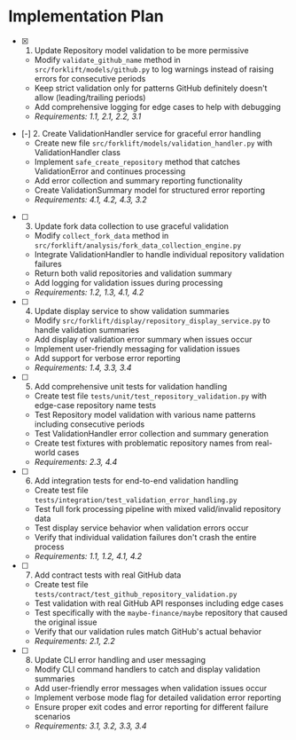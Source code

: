 # Implementation Plan

- [x] 1. Update Repository model validation to be more permissive
  - Modify `validate_github_name` method in `src/forklift/models/github.py` to log warnings instead of raising errors for consecutive periods
  - Keep strict validation only for patterns GitHub definitely doesn't allow (leading/trailing periods)
  - Add comprehensive logging for edge cases to help with debugging
  - _Requirements: 1.1, 2.1, 2.2, 3.1_

- [-] 2. Create ValidationHandler service for graceful error handling
  - Create new file `src/forklift/models/validation_handler.py` with ValidationHandler class
  - Implement `safe_create_repository` method that catches ValidationError and continues processing
  - Add error collection and summary reporting functionality
  - Create ValidationSummary model for structured error reporting
  - _Requirements: 4.1, 4.2, 4.3, 3.2_

- [ ] 3. Update fork data collection to use graceful validation
  - Modify `collect_fork_data` method in `src/forklift/analysis/fork_data_collection_engine.py`
  - Integrate ValidationHandler to handle individual repository validation failures
  - Return both valid repositories and validation summary
  - Add logging for validation issues during processing
  - _Requirements: 1.2, 1.3, 4.1, 4.2_

- [ ] 4. Update display service to show validation summaries
  - Modify `src/forklift/display/repository_display_service.py` to handle validation summaries
  - Add display of validation error summary when issues occur
  - Implement user-friendly messaging for validation issues
  - Add support for verbose error reporting
  - _Requirements: 1.4, 3.3, 3.4_

- [ ] 5. Add comprehensive unit tests for validation handling
  - Create test file `tests/unit/test_repository_validation.py` with edge-case repository name tests
  - Test Repository model validation with various name patterns including consecutive periods
  - Test ValidationHandler error collection and summary generation
  - Create test fixtures with problematic repository names from real-world cases
  - _Requirements: 2.3, 4.4_

- [ ] 6. Add integration tests for end-to-end validation handling
  - Create test file `tests/integration/test_validation_error_handling.py`
  - Test full fork processing pipeline with mixed valid/invalid repository data
  - Test display service behavior when validation errors occur
  - Verify that individual validation failures don't crash the entire process
  - _Requirements: 1.1, 1.2, 4.1, 4.2_

- [ ] 7. Add contract tests with real GitHub data
  - Create test file `tests/contract/test_github_repository_validation.py`
  - Test validation with real GitHub API responses including edge cases
  - Test specifically with the `maybe-finance/maybe` repository that caused the original issue
  - Verify that our validation rules match GitHub's actual behavior
  - _Requirements: 2.1, 2.2_

- [ ] 8. Update CLI error handling and user messaging
  - Modify CLI command handlers to catch and display validation summaries
  - Add user-friendly error messages when validation issues occur
  - Implement verbose mode flag for detailed validation error reporting
  - Ensure proper exit codes and error reporting for different failure scenarios
  - _Requirements: 3.1, 3.2, 3.3, 3.4_